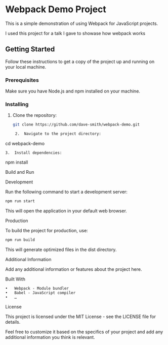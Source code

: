 # Webpack Demo Project

This is a simple demonstration of using Webpack for JavaScript projects.

I used this project for a talk I gave to showase how webpack works

## Getting Started

Follow these instructions to get a copy of the project up and running on your local machine.

### Prerequisites

Make sure you have Node.js and npm installed on your machine.

### Installing

1. Clone the repository:

   ```bash
   git clone https://github.com/dave-smith/webpack-demo.git

	2.	Navigate to the project directory:

cd webpack-demo


	3.	Install dependencies:

npm install



Build and Run

Development

Run the following command to start a development server:

```bash
npm run start
```

This will open the application in your default web browser.

Production

To build the project for production, use:

```bash
npm run build
```

This will generate optimized files in the dist directory.

Additional Information

Add any additional information or features about the project here.

Built With

	•	Webpack - Module bundler
	•	Babel - JavaScript compiler
	•	…

License

This project is licensed under the MIT License - see the LICENSE file for details.

Feel free to customize it based on the specifics of your project and add any additional information you think is relevant.
